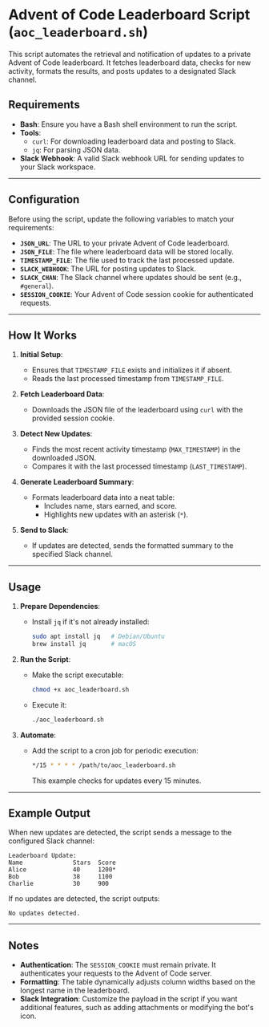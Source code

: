 # Advent of Code Leaderboard Script (`aoc_leaderboard.sh`)

This script automates the retrieval and notification of updates to a private Advent of Code leaderboard. It fetches leaderboard data, checks for new activity, formats the results, and posts updates to a designated Slack channel.

## Requirements

- **Bash**: Ensure you have a Bash shell environment to run the script.
- **Tools**:
  - `curl`: For downloading leaderboard data and posting to Slack.
  - `jq`: For parsing JSON data.
- **Slack Webhook**: A valid Slack webhook URL for sending updates to your Slack workspace.

---

## Configuration

Before using the script, update the following variables to match your requirements:

- **`JSON_URL`**: The URL to your private Advent of Code leaderboard.
- **`JSON_FILE`**: The file where leaderboard data will be stored locally.
- **`TIMESTAMP_FILE`**: The file used to track the last processed update.
- **`SLACK_WEBHOOK`**: The URL for posting updates to Slack.
- **`SLACK_CHAN`**: The Slack channel where updates should be sent (e.g., `#general`).
- **`SESSION_COOKIE`**: Your Advent of Code session cookie for authenticated requests.

---

## How It Works

1. **Initial Setup**:
   - Ensures that `TIMESTAMP_FILE` exists and initializes it if absent.
   - Reads the last processed timestamp from `TIMESTAMP_FILE`.

2. **Fetch Leaderboard Data**:
   - Downloads the JSON file of the leaderboard using `curl` with the provided session cookie.

3. **Detect New Updates**:
   - Finds the most recent activity timestamp (`MAX_TIMESTAMP`) in the downloaded JSON.
   - Compares it with the last processed timestamp (`LAST_TIMESTAMP`).

4. **Generate Leaderboard Summary**:
   - Formats leaderboard data into a neat table:
     - Includes name, stars earned, and score.
     - Highlights new updates with an asterisk (`*`).

5. **Send to Slack**:
   - If updates are detected, sends the formatted summary to the specified Slack channel.

---

## Usage

1. **Prepare Dependencies**:
   - Install `jq` if it's not already installed:
     ```bash
     sudo apt install jq   # Debian/Ubuntu
     brew install jq       # macOS
     ```

2. **Run the Script**:
   - Make the script executable:
     ```bash
     chmod +x aoc_leaderboard.sh
     ```
   - Execute it:
     ```bash
     ./aoc_leaderboard.sh
     ```

3. **Automate**:
   - Add the script to a cron job for periodic execution:
     ```bash
     */15 * * * * /path/to/aoc_leaderboard.sh
     ```
     This example checks for updates every 15 minutes.

---

## Example Output

When new updates are detected, the script sends a message to the configured Slack channel:

```
Leaderboard Update:
Name              Stars  Score
Alice             40     1200*
Bob               38     1100
Charlie           30     900
```

If no updates are detected, the script outputs:
```
No updates detected.
```
---

## Notes

- **Authentication**: The `SESSION_COOKIE` must remain private. It authenticates your requests to the Advent of Code server.
- **Formatting**: The table dynamically adjusts column widths based on the longest name in the leaderboard.
- **Slack Integration**: Customize the payload in the script if you want additional features, such as adding attachments or modifying the bot's icon.

